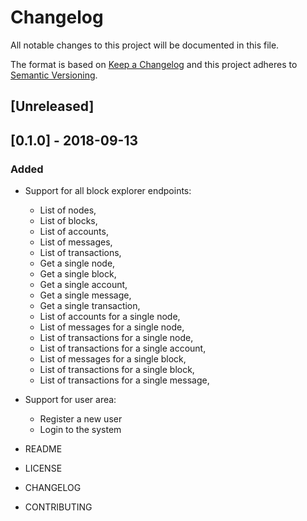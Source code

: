 # Changelog
All notable changes to this project will be documented in this file.

The format is based on [Keep a Changelog](https://keepachangelog.com/en/1.0.0/)
and this project adheres to [Semantic Versioning](https://semver.org/spec/v2.0.0.html).

## [Unreleased]

## [0.1.0]  - 2018-09-13
### Added
- Support for all block explorer endpoints:
  - List of nodes,
  - List of blocks,
  - List of accounts,
  - List of messages,
  - List of transactions,
  - Get a single node,
  - Get a single block,
  - Get a single account,
  - Get a single message,
  - Get a single transaction,
  - List of accounts for a single node,
  - List of messages for a single node,
  - List of transactions for a single node,
  - List of transactions for a single account,  
  - List of messages for a single block,
  - List of transactions for a single block,
  - List of transactions for a single message,

- Support for user area:
  - Register a new user
  - Login to the system 
          
- README
- LICENSE
- CHANGELOG
- CONTRIBUTING

